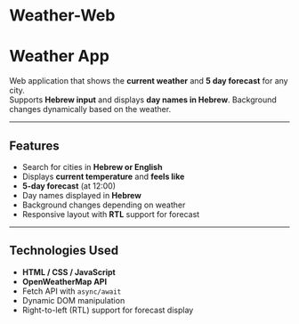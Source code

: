 # Weather-Web
# Weather App 

Web application that shows the **current weather** and **5 day forecast** for any city.  
Supports **Hebrew input** and displays **day names in Hebrew**. Background changes dynamically based on the weather.

---

## Features

- Search for cities in **Hebrew or English**
- Displays **current temperature** and **feels like**
- **5-day forecast** (at 12:00)
- Day names displayed in **Hebrew**
- Background changes depending on weather
- Responsive layout with **RTL** support for forecast

---

## Technologies Used

- **HTML / CSS / JavaScript**
- **OpenWeatherMap API**
- Fetch API with `async/await`
- Dynamic DOM manipulation
- Right-to-left (RTL) support for forecast display


